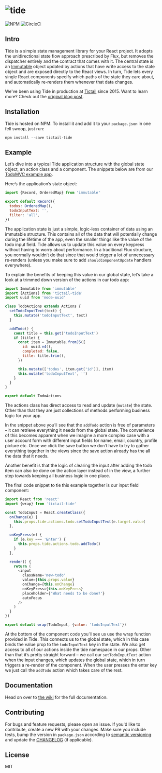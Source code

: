 # ![tide](https://cloud.githubusercontent.com/assets/847651/18448327/b029ad60-78f8-11e6-9ca4-eff619c8a2c8.png)

[![NPM](https://img.shields.io/npm/v/tictail-tide.svg)](https://www.npmjs.com/package/tictail-tide) [![CircleCI](https://circleci.com/gh/tictail/tide.svg?style=shield&circle-token=7cb8ffee9ae3acc8e92c68c8beff08ab66283112)](https://circleci.com/gh/tictail/tide)

## Intro

Tide is a simple state management library for your React project. It adopts the unidirectional state flow approach prescribed by Flux, but removes the dispatcher entirely and the contract that comes with it. The central state is an [Immutable](https://github.com/facebook/immutable-js) object updated by actions that have write access to the state object and are exposed directly to the React views. In turn, Tide lets every single React components specify which paths of the state they care about, and automatically re-renders them whenever that data changes.

We've been using Tide in production at [Tictail](https://tictail.com) since 2015. Want to learn more? Check out the [original blog post](http://tic.tl/introducing-tide).

## Installation

Tide is hosted on NPM. To install it and add it to your `package.json` in one fell swoop, just run:

```
npm install --save tictail-tide
```

## Example

Let’s dive into a typical Tide application structure with the global state object, an action class and a component. The snippets below are from our [TodoMVC example app]( https://github.com/tictail/tide/tree/master/example/app).

Here’s the application’s state object:

```JavaScript
import {Record, OrderedMap} from 'immutable'

export default Record({
  todos: OrderedMap(),
  todoInputText: '',
  filter: 'all',
})
```

The application state is just a simple, logic-less container of data using an immutable structure. This contains all of the data that will potentially change during the lifetime of the app, even the smaller things like the value of the todo input field. Tide allows us to update this value on every keypress without having to worry about performance. In a traditional Flux structure, you normally wouldn’t do that since that would trigger a lot of unnecessary re-renders (unless you make sure to add `shouldComponentUpdate` handlers everywhere).

To explain the benefits of keeping this value in our global state, let’s take a look at a trimmed down version of the actions in our todo app:

```JavaScript
import Immutable from 'immutable'
import {Actions} from 'tictail-tide'
import uuid from 'node-uuid'

class TodoActions extends Actions {
  setTodoInputText(text) {
    this.mutate('todoInputText', text)
  }

  addTodo() {
    const title = this.get('todoInputText')
    if (title) {
      const item = Immutable.fromJS({
        id: uuid.v4(),
        completed: false,
        title: title.trim(),
      })

      this.mutate(['todos', item.get('id')], item)
      this.mutate('todoInputText', '')
    }
  }
}

export default TodoActions
```

The actions class has direct access to read and update (`mutate`) the state. Other than that they are just collections of methods performing business logic for your app.

In the snippet above you’ll see that the `addTodo` action is free of parameters – it can retrieve everything it needs from the global state. The convenience of this becomes apparent when we imagine a more complex case with a user account form with different input fields for name, email, country, profile picture etc. Once we click the save button we don’t have to try to gather everything together in the views since the save action already has the all the data that it needs.

Another benefit is that the logic of clearing the input after adding the todo item can also be done on the action layer instead of in the view, a further step towards keeping all business logic in one place.

The final code snippet to tie this example together is our input field component:

```JavaScript
import React from 'react'
import {wrap} from 'tictail-tide'

const TodoInput = React.createClass({
  onChange(e) {
    this.props.tide.actions.todo.setTodoInputText(e.target.value)
  },

  onKeyPress(e) {
    if (e.key === 'Enter') {
      this.props.tide.actions.todo.addTodo()
    }
  },

  render() {
    return (
      <input
        className='new-todo'
        value={this.props.value}
        onChange={this.onChange}
        onKeyPress={this.onKeyPress}
        placeholder={'What needs to be done?'}
        autoFocus
      />
    )
  }
})

export default wrap(TodoInput, {value: 'todoInputText'})
```

At the bottom of the component code you’ll see us use the wrap function provided in Tide. This connects us to the global state, which in this case binds the value prop to the `todoInputText` key in the state. We also get access to all of our actions inside the tide namespace in our props. Other than that it’s pretty straight forward – we call our `setTodoInputText` action when the input changes, which updates the global state, which in turn triggers a re-render of the component. When the user presses the enter key we just call the `addTodo` action which takes care of the rest.

## Documentation

Head on over to [the wiki](https://github.com/tictail/tide/wiki) for the full documentation.

## Contributing

For bugs and feature requests, please open an issue. If you'd like to contribute, create a new PR
with your changes. Make sure you include tests, bump the version in `package.json` according to
[semantic versioning](http://semver.org/) and update the [CHANGELOG](changelog.md) (if applicable).

## License

MIT
